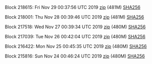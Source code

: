 Block 218615: Fri Nov 29 00:37:56 UTC 2019 [zip](https://dash-bootstrap.ams3.digitaloceanspaces.com/testnet/2019-11-29/bootstrap.dat.zip) (481M) [SHA256](https://dash-bootstrap.ams3.digitaloceanspaces.com/testnet/2019-11-29/sha256.txt)

Block 218001: Thu Nov 28 00:39:46 UTC 2019 [zip](https://dash-bootstrap.ams3.digitaloceanspaces.com/testnet/2019-11-28/bootstrap.dat.zip) (481M) [SHA256](https://dash-bootstrap.ams3.digitaloceanspaces.com/testnet/2019-11-28/sha256.txt)

Block 217518: Wed Nov 27 00:39:34 UTC 2019 [zip](https://dash-bootstrap.ams3.digitaloceanspaces.com/testnet/2019-11-27/bootstrap.dat.zip) (480M) [SHA256](https://dash-bootstrap.ams3.digitaloceanspaces.com/testnet/2019-11-27/sha256.txt)

Block 217039: Tue Nov 26 00:42:04 UTC 2019 [zip](https://dash-bootstrap.ams3.digitaloceanspaces.com/testnet/2019-11-26/bootstrap.dat.zip) (480M) [SHA256](https://dash-bootstrap.ams3.digitaloceanspaces.com/testnet/2019-11-26/sha256.txt)

Block 216422: Mon Nov 25 00:45:35 UTC 2019 [zip](https://dash-bootstrap.ams3.digitaloceanspaces.com/testnet/2019-11-25/bootstrap.dat.zip) (480M) [SHA256](https://dash-bootstrap.ams3.digitaloceanspaces.com/testnet/2019-11-25/sha256.txt)

Block 215816: Sun Nov 24 00:46:24 UTC 2019 [zip](https://dash-bootstrap.ams3.digitaloceanspaces.com/testnet/2019-11-24/bootstrap.dat.zip) (480M) [SHA256](https://dash-bootstrap.ams3.digitaloceanspaces.com/testnet/2019-11-24/sha256.txt)
